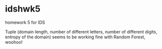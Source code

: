 # idshwk5
homework 5 for IDS

Tuple (domain length, number of different letters, number of different digits, entropy of the domain) seems to be working fine with Random Forest, woohoo!
